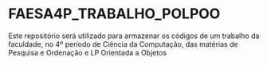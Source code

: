 # FAESA4P_TRABALHO_POLPOO
Este repositório será utilizado para armazenar os códigos de um trabalho da faculdade, no 4º período de Ciência da Computação, das matérias de Pesquisa e Ordenação e LP Orientada a Objetos
